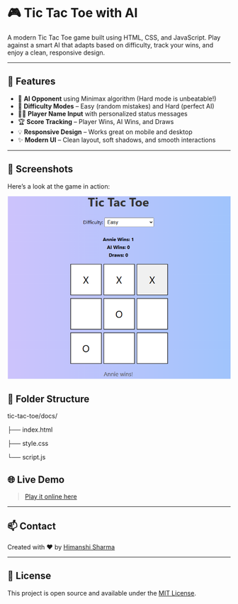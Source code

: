 # 🎮 Tic Tac Toe with AI

A modern Tic Tac Toe game built using HTML, CSS, and JavaScript. Play against a smart AI that adapts based on difficulty, track your wins, and enjoy a clean, responsive design.

---

## 🚀 Features

- 🧠 **AI Opponent** using Minimax algorithm (Hard mode is unbeatable!)
- 🎯 **Difficulty Modes** – Easy (random mistakes) and Hard (perfect AI)
- 🙋‍♀️ **Player Name Input** with personalized status messages
- 🏆 **Score Tracking** – Player Wins, AI Wins, and Draws
- 💡 **Responsive Design** – Works great on mobile and desktop
- ✨ **Modern UI** – Clean layout, soft shadows, and smooth interactions

---

## 📸 Screenshots

Here’s a look at the game in action:

![Tic Tac Toe Screenshot](screenshot1.png)


## 📂 Folder Structure

tic-tac-toe/docs/

├── index.html

├── style.css

└── script.js

## 🌐 Live Demo

> [Play it online here](https://hi-soul-surfer.github.io/Tic-Tac-Toe/)

---

## 📫 Contact

Created with ❤️ by [Himanshi Sharma](https://linkedin.com/in/himanshi-sharma-731/)

---

## 📄 License

This project is open source and available under the [MIT License](LICENSE).
